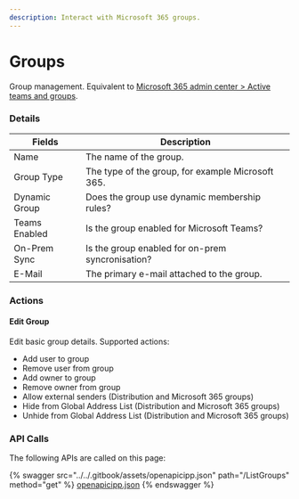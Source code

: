 ```yaml
---
description: Interact with Microsoft 365 groups.
---
```


# Groups

Group management. Equivalent to [Microsoft 365 admin center > Active teams and groups](https://admin.microsoft.com/#/groups).

### Details

| Fields        | Description                                       |
| ------------- | ------------------------------------------------- |
| Name          | The name of the group.                            |
| Group Type    | The type of the group, for example Microsoft 365. |
| Dynamic Group | Does the group use dynamic membership rules?      |
| Teams Enabled | Is the group enabled for Microsoft Teams?         |
| On-Prem Sync  | Is the group enabled for on-prem syncronisation?  |
| E-Mail        | The primary e-mail attached to the group.         |

### Actions

#### Edit Group

Edit basic group details. Supported actions:

* Add user to group
* Remove user from group
* Add owner to group
* Remove owner from group
* Allow external senders (Distribution and Microsoft 365 groups)
* Hide from Global Address List (Distribution and Microsoft 365 groups)
* Unhide from Global Address List (Distribution and Microsoft 365 groups)

### API Calls

The following APIs are called on this page:

{% swagger src="../../.gitbook/assets/openapicipp.json" path="/ListGroups" method="get" %}
[openapicipp.json](../../.gitbook/assets/openapicipp.json)
{% endswagger %}
